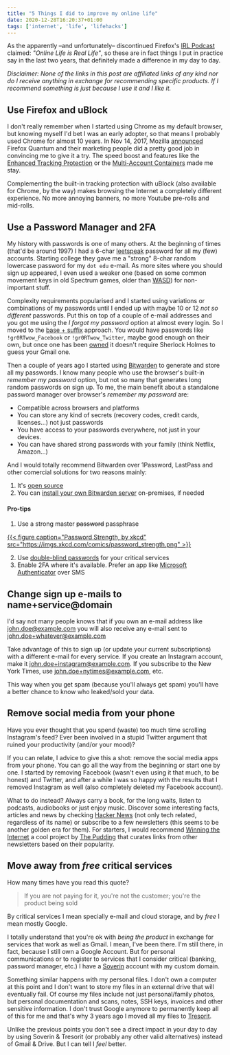 ```yaml
---
title: "5 Things I did to improve my online life"
date: 2020-12-28T16:20:37+01:00
tags: ['internet', 'life', 'lifehacks']
---
```

As the apparently –and unfortunately– discontinued Firefox's [IRL Podcast](https://irlpodcast.org/) claimed: _"Online Life is Real Life"_, so these are in fact things I put in practice say in the last two years, that definitely made a difference in my day to day.

_Disclaimer: None of the links in this post are affiliated links of any kind nor do I receive anything in exchange for recommending specific products. If I recommend something is just because I use it and I like it._

## Use Firefox and uBlock
I don't really remember when I started using Chrome as my default browser, but knowing myself I'd bet I was an early adopter, so that means I probably used Chrome for almost 10 years. In Nov 14, 2017, Mozilla [announced](https://blog.mozilla.org/blog/2017/11/14/introducing-firefox-quantum/) Firefox Quantum and their marketing people did a pretty good job in convincing me to give it a try. The speed boost and features like the [Enhanced Tracking Protection](https://support.mozilla.org/en-US/kb/enhanced-tracking-protection-firefox-desktop) or the [Multi-Account Containers](https://support.mozilla.org/en-US/kb/containers) made me stay.

Complementing the built-in tracking protection with uBlock (also available for Chrome, by the way) makes browsing the Internet a completely different experience. No more annoying banners, no more Youtube pre-rolls and mid-rolls.

## Use a Password Manager and 2FA
My history with passwords is one of many others. At the beginning of times (that'd be around 1997) I had a 6-char [leetspeak](https://en.wikipedia.org/wiki/Leet) password for all my (few) accounts. Starting college they gave me a "strong" 8-char random lowercase password for my `dot edu` e-mail. As more sites where you should sign up appeared, I even used a weaker one (based on some common movement keys in old Spectrum games, older than [WASD](https://en.wikipedia.org/wiki/Arrow_keys#WASD_keys)) for non-important stuff.

Complexity requirements popularised and I started using variations or combinations of my passwords until I ended up with maybe 10 or 12 _not so different_ passwords. Put this on top of a couple of e-mail addresses and you got me using the _I forgot my password_ option at almost every login. So I moved to the [base + suffix](https://luxsci.com/blog/security-simplified-the-basesuffix-method-for-memorable-strong-passwords.html) approach. You would have passwords like `!gr0RTwow_Facebook` or `!gr0RTwow_Twitter`, maybe good enough on their own, but once one has been [owned](https://monitor.firefox.com/) it doesn't require Sherlock Holmes to guess your Gmail one.

Then a couple of years ago I started using [Bitwarden](https://bitwarden.com/) to generate and store all my passwords. I know many people who use the browser's built-in _remember my password_ option, but not so many that generates long random passwords on sign up. To me, the main benefit about a standalone password manager over browser's _remember my password_ are:

- Compatible across browsers and platforms
- You can store any kind of secrets (recovery codes, credit cards, licenses...) not just passwords
- You have access to your passwords everywhere, not just in your devices.
- You can have shared strong passwords with your family (think Netflix, Amazon...)

And I would totally recommend Bitwarden over 1Password, LastPass and other comercial solutions for two reasons mainly:

1. It's [open source](https://github.com/bitwarden)
2. You can [install your own Bitwarden server](https://bitwarden.com/help/article/install-on-premise/) on-premises, if needed

#### Pro-tips
1. Use a strong master ~~password~~ passphrase

[{{< figure caption="Password Strength, by xkcd" src="https://imgs.xkcd.com/comics/password_strength.png" >}}](https://xkcd.com/936/)

2. Use [double-blind passwords](https://kaizoku.dev/double-blind-passwords-aka-horcruxing) for your critical services
3. Enable 2FA where it's available. Prefer an app like [Microsoft Authenticator](https://www.microsoft.com/en-us/account/authenticator) over SMS

## Change sign up e-mails to name+service@domain
I'd say not many people knows that if you own an e-mail address like john.doe@example.com you will also receive any e-mail sent to john.doe+whatever@example.com

Take advantage of this to sign up (or update your current subscriptions) with a different e-mail for every service. If you create an Instagram account, make it john.doe+instagram@example.com. If you subscribe to the New York Times, use john.doe+nytimes@example.com, etc.

This way when you get spam (because you'll always get spam) you'll have a better chance to know who leaked/sold your data.

## Remove social media from your phone
Have you ever thought that you spend (waste) too much time scrolling Instagram's feed? Ever been involved in a stupid Twitter argument that ruined your productivity (and/or your mood)?

If you can relate, I advice to give this a shot: remove the social media apps from your phone. You can go all the way from the beginning or start one by one. I started by removing Facebook (wasn't even using it that much, to be honest) and Twitter, and after a while I was so happy with the results that I removed Instagram as well (also completely deleted my Facebook account).

What to do instead? Always carry a book, for the long waits, listen to podcasts, audiobooks or just enjoy music. Discover some interesting facts, articles and news by checking [Hacker News](https://news.ycombinator.com/news) (not only tech related, regardless of its name) or subscribe to a few newsletters (this seems to be another golden era for them). For starters, I would recommend [Winning the Internet](https://pudding.cool/projects/newsletter/) a cool project by [The Pudding](https://pudding.cool/) that curates links from other newsletters based on their popularity.

## Move away from _free_ critical services
How many times have you read this quote?

> If you are not paying for it, you're not the customer; you're the product being sold

By critical services I mean specially e-mail and cloud storage, and by _free_ I mean mostly Google.

I totally understand that you're ok with _being the product_ in exchange for services that work as well as Gmail. I mean, I've been there. I'm still there, in fact, because I still own a Google Account. But for personal communications or to register to services that I consider critical (banking, password manager, etc.) I have a [Soverin](https://soverin.net/) account with my custom domain.

Something similar happens with my personal files. I don't own a computer at this point and I don't want to store my files in an external drive that will eventually fail. Of course my files include not just personal/family photos, but personal documentation and scans, notes, SSH keys, invoices and other sensitive information. I don't trust Google anymore to permanently keep all of this for me and that's why 3 years ago I moved all my files to [Tresorit](https://tresorit.com/).

Unlike the previous points you don't see a direct impact in your day to day by using Soverin & Tresorit (or probably any other valid alternatives) instead of Gmail & Drive. But I can tell I _feel_ better. 

